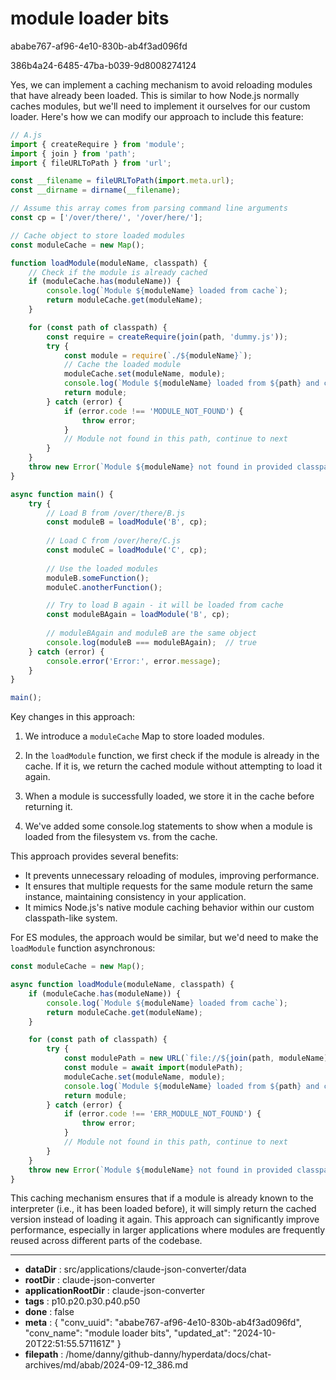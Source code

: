 # module loader bits

ababe767-af96-4e10-830b-ab4f3ad096fd

386b4a24-6485-47ba-b039-9d8008274124

 Yes, we can implement a caching mechanism to avoid reloading modules that have already been loaded. This is similar to how Node.js normally caches modules, but we'll need to implement it ourselves for our custom loader. Here's how we can modify our approach to include this feature:

```javascript
// A.js
import { createRequire } from 'module';
import { join } from 'path';
import { fileURLToPath } from 'url';

const __filename = fileURLToPath(import.meta.url);
const __dirname = dirname(__filename);

// Assume this array comes from parsing command line arguments
const cp = ['/over/there/', '/over/here/'];

// Cache object to store loaded modules
const moduleCache = new Map();

function loadModule(moduleName, classpath) {
    // Check if the module is already cached
    if (moduleCache.has(moduleName)) {
        console.log(`Module ${moduleName} loaded from cache`);
        return moduleCache.get(moduleName);
    }

    for (const path of classpath) {
        const require = createRequire(join(path, 'dummy.js'));
        try {
            const module = require(`./${moduleName}`);
            // Cache the loaded module
            moduleCache.set(moduleName, module);
            console.log(`Module ${moduleName} loaded from ${path} and cached`);
            return module;
        } catch (error) {
            if (error.code !== 'MODULE_NOT_FOUND') {
                throw error;
            }
            // Module not found in this path, continue to next
        }
    }
    throw new Error(`Module ${moduleName} not found in provided classpath`);
}

async function main() {
    try {
        // Load B from /over/there/B.js
        const moduleB = loadModule('B', cp);
        
        // Load C from /over/here/C.js
        const moduleC = loadModule('C', cp);
        
        // Use the loaded modules
        moduleB.someFunction();
        moduleC.anotherFunction();

        // Try to load B again - it will be loaded from cache
        const moduleBAgain = loadModule('B', cp);
        
        // moduleBAgain and moduleB are the same object
        console.log(moduleB === moduleBAgain);  // true
    } catch (error) {
        console.error('Error:', error.message);
    }
}

main();
```

Key changes in this approach:

1. We introduce a `moduleCache` Map to store loaded modules.

2. In the `loadModule` function, we first check if the module is already in the cache. If it is, we return the cached module without attempting to load it again.

3. When a module is successfully loaded, we store it in the cache before returning it.

4. We've added some console.log statements to show when a module is loaded from the filesystem vs. from the cache.

This approach provides several benefits:

- It prevents unnecessary reloading of modules, improving performance.
- It ensures that multiple requests for the same module return the same instance, maintaining consistency in your application.
- It mimics Node.js's native module caching behavior within our custom classpath-like system.

For ES modules, the approach would be similar, but we'd need to make the `loadModule` function asynchronous:

```javascript
const moduleCache = new Map();

async function loadModule(moduleName, classpath) {
    if (moduleCache.has(moduleName)) {
        console.log(`Module ${moduleName} loaded from cache`);
        return moduleCache.get(moduleName);
    }

    for (const path of classpath) {
        try {
            const modulePath = new URL(`file://${join(path, moduleName)}.js`).href;
            const module = await import(modulePath);
            moduleCache.set(moduleName, module);
            console.log(`Module ${moduleName} loaded from ${path} and cached`);
            return module;
        } catch (error) {
            if (error.code !== 'ERR_MODULE_NOT_FOUND') {
                throw error;
            }
            // Module not found in this path, continue to next
        }
    }
    throw new Error(`Module ${moduleName} not found in provided classpath`);
}
```

This caching mechanism ensures that if a module is already known to the interpreter (i.e., it has been loaded before), it will simply return the cached version instead of loading it again. This approach can significantly improve performance, especially in larger applications where modules are frequently reused across different parts of the codebase.

---

* **dataDir** : src/applications/claude-json-converter/data
* **rootDir** : claude-json-converter
* **applicationRootDir** : claude-json-converter
* **tags** : p10.p20.p30.p40.p50
* **done** : false
* **meta** : {
  "conv_uuid": "ababe767-af96-4e10-830b-ab4f3ad096fd",
  "conv_name": "module loader bits",
  "updated_at": "2024-10-20T22:51:55.571161Z"
}
* **filepath** : /home/danny/github-danny/hyperdata/docs/chat-archives/md/abab/2024-09-12_386.md